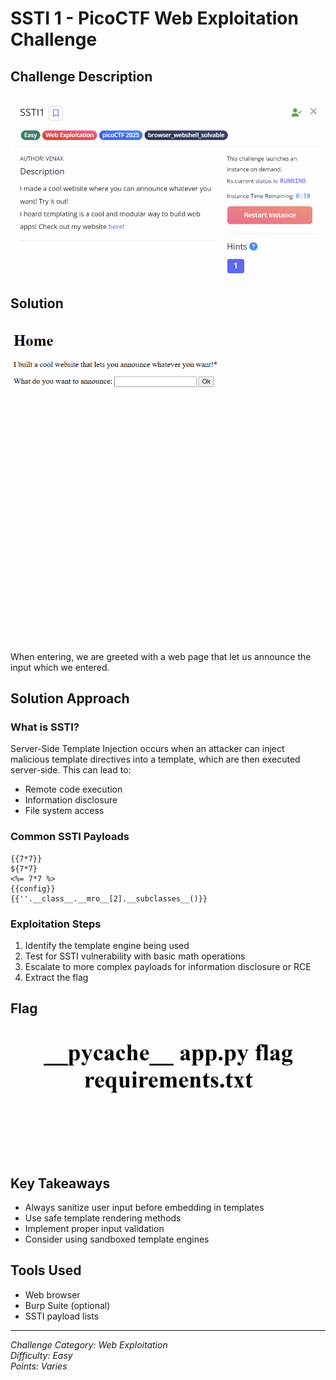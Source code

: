 # SSTI 1 - PicoCTF Web Exploitation Challenge

## Challenge Description
![Challenge Description](images/Description.png)

## Solution
![Start Page](images/Start_page.png)

When entering, we are greeted with a web page that let us announce the input which we entered.

## Solution Approach

### What is SSTI?
Server-Side Template Injection occurs when an attacker can inject malicious template directives into a template, which are then executed server-side. This can lead to:
- Remote code execution
- Information disclosure
- File system access

### Common SSTI Payloads
```
{{7*7}}
${7*7}
<%= 7*7 %>
{{config}}
{{''.__class__.__mro__[2].__subclasses__()}}
```

### Exploitation Steps
1. Identify the template engine being used
2. Test for SSTI vulnerability with basic math operations
3. Escalate to more complex payloads for information disclosure or RCE
4. Extract the flag

## Flag
![Flag](images/flag.png)

## Key Takeaways
- Always sanitize user input before embedding in templates
- Use safe template rendering methods
- Implement proper input validation
- Consider using sandboxed template engines

## Tools Used
- Web browser
- Burp Suite (optional)
- SSTI payload lists

---
*Challenge Category: Web Exploitation*  
*Difficulty: Easy*  
*Points: Varies*
